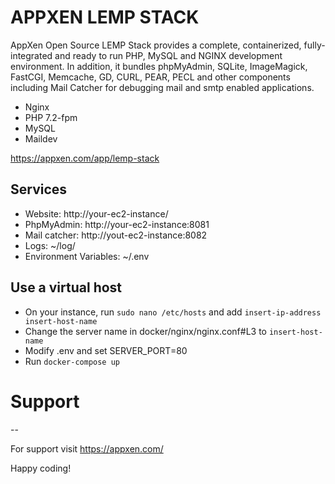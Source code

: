 # APPXEN LEMP STACK

AppXen Open Source LEMP Stack provides a complete, containerized, fully-integrated and ready to run PHP, MySQL and NGINX development environment. In addition, it bundles phpMyAdmin, SQLite, ImageMagick, FastCGI, Memcache, GD, CURL, PEAR, PECL and other components including Mail Catcher for debugging mail and smtp enabled applications.

 - Nginx
 - PHP 7.2-fpm
 - MySQL
 - Maildev
 
 https://appxen.com/app/lemp-stack

## Services

 - Website: http://your-ec2-instance/
 - PhpMyAdmin: http://your-ec2-instance:8081
 - Mail catcher: http://yout-ec2-instance:8082
 - Logs: ~/log/
 - Environment Variables: ~/.env

## Use a virtual host

- On your instance, run `sudo nano /etc/hosts` and add `insert-ip-address insert-host-name`
- Change the server name in docker/nginx/nginx.conf#L3 to `insert-host-name`
- Modify .env and set SERVER_PORT=80
- Run `docker-compose up`

# Support
--

For support visit https://appxen.com/

Happy coding!
